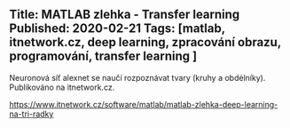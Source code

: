Title: MATLAB zlehka - Transfer learning
Published: 2020-02-21
Tags: [matlab, itnetwork.cz, deep learning, zpracování obrazu, programování, transfer learning ]
---

Neuronová síť alexnet se naučí rozpoznávat tvary (kruhy a obdélníky). Publikováno na itnetwork.cz.

https://www.itnetwork.cz/software/matlab/matlab-zlehka-deep-learning-na-tri-radky